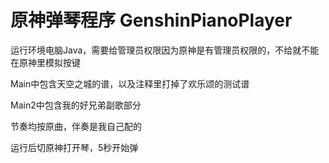 # 原神弹琴程序 GenshinPianoPlayer

运行环境电脑Java，需要给管理员权限因为原神是有管理员权限的，不给就不能在原神里模拟按键

Main中包含天空之城的谱，以及注释里打掉了欢乐颂的测试谱

Main2中包含我的好兄弟副歌部分

节奏均按原曲，伴奏是我自己配的

运行后切原神打开琴，5秒开始弹


